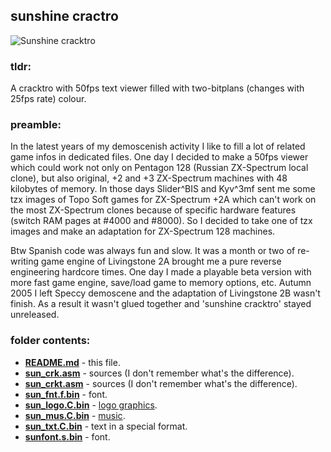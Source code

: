 ## sunshine cractro

![Sunshine cracktro](https://zxart.ee/zxscreen/border:7/mode:mix/pal:srgb/type:gigascreen/zoom:1/id:195010/)

### tldr:

A cracktro with 50fps text viewer filled with two-bitplans (changes with 25fps rate) colour.

### preamble:

In the latest years of my demoscenish activity I like to fill a lot of related game infos in dedicated files. One day I 
decided to make a 50fps viewer which could work not only on Pentagon 128 (Russian ZX-Spectrum local clone), but also 
original, +2 and +3 ZX-Spectrum machines with 48 kilobytes of memory. In those days Slider^BIS and Kyv^3mf
sent me some tzx images of Topo Soft games for ZX-Spectrum +2A which can't work on the most ZX-Spectrum clones because 
of specific hardware features (switch RAM pages at #4000 and #8000). So I decided to take one of tzx images and make an
adaptation for ZX-Spectrum 128 machines.

Btw Spanish code was always fun and slow. It was a month or two of re-writing game engine of Livingstone 2A brought me a
pure reverse engineering hardcore times. One day I made a playable beta version with more fast game engine, save/load 
game to memory options, etc. Autumn 2005 I left Speccy demoscene and the adaptation of Livingstone 2B wasn't finish. As
a result it wasn't glued together and 'sunshine cracktro' stayed unreleased.

### folder contents:

* [**README.md**](README.md) - this file.
* [**sun_crk.asm**](sun_crk.asm) - sources (I don't remember what's the difference).
* [**sun_crkt.asm**](sun_crkt.asm) - sources (I don't remember what's the difference).
* [**sun_fnt.f.bin**](sun_fnt.f.bin) - font.
* [**sun_logo.C.bin**](sun_logo.C.bin) - [logo graphics](https://zxart.ee/eng/authors/a/alx/bw-sun_cracktro/).
* [**sun_mus.C.bin**](sun_mus.C.bin) - [music](https://zxart.ee/eng/authors/s/seajeff/expromt/).
* [**sun_txt.C.bin**](sun_txt.C.bin) - text in a special format.
* [**sunfont.s.bin**](sunfont.s.bin) - font.
